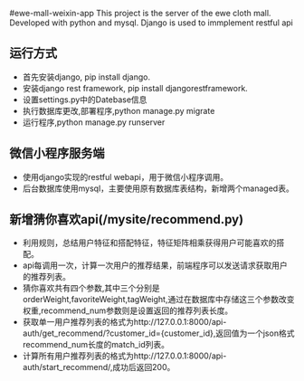 #ewe-mall-weixin-app
This project is the server of the ewe cloth mall. Developed with python and mysql. Django is used to immplement restful api

## 运行方式
* 首先安装django, pip install django.
* 安装django rest framework, pip install djangorestframework.
* 设置settings.py中的Datebase信息
* 执行数据库更改,部署程序,python manage.py migrate
* 运行程序,python manage.py runserver

## 微信小程序服务端
* 使用django实现的restful webapi，用于微信小程序调用。
* 后台数据库使用mysql，主要使用原有数据库表结构，新增两个managed表。

## 新增猜你喜欢api(/mysite/recommend.py)
* 利用规则，总结用户特征和搭配特征，特征矩阵相乘获得用户可能喜欢的搭配。
* api每调用一次，计算一次用户的推荐结果，前端程序可以发送请求获取用户的推荐列表。
* 猜你喜欢共有四个参数,其中三个分别是orderWeight,favoriteWeight,tagWeight,通过在数据库中存储这三个参数改变权重,recommend_num参数则是设置返回的推荐列表长度。
* 获取单一用户推荐列表的格式为http://127.0.0.1:8000/api-auth/get_recommend/?customer_id={customer_id},返回值为一个json格式recommend_num长度的match_id列表。
* 计算所有用户推荐列表的格式为http://127.0.0.1:8000/api-auth/start_recommend/,成功后返回200。

